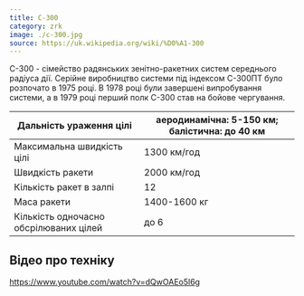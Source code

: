 ```yaml
---
title: С-300
category: zrk
image: ./c-300.jpg
source: https://uk.wikipedia.org/wiki/%D0%A1-300
---
```


С-300 - сімейство радянських зенітно-ракетних систем середнього радіуса дії. Серійне виробництво системи під індексом С-300ПТ було розпочато в 1975 році. В 1978 році були завершені випробування системи, а в 1979 році перший полк С-300 став на бойове чергування.

| Дальність ураження цілі                | аеродинамічна: 5-150 км; балістична: до 40 км |
| -------------------------------------- | --------------------------------------------- |
| Максимальна швидкість цілі             | 1300 км/год                                   |
| Швидкість ракети                       | 2000 км/год                                   |
| Кількість ракет в залпі                | 12                                            |
| Маса ракети                            | 1400-1600 кг                                  |
| Кількість одночасно обсрілюваних цілей | до 6                                          |

## Відео про техніку

https://www.youtube.com/watch?v=dQwOAEo5l6g
